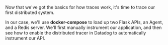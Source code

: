 Now that we've got the basics for how traces work, it's time to trace our first distributed system.

In our case, we'll use **docker-compose** to load up two Flask APIs, an Agent, and a Redis server. We'll first manually instrument our application, and then see how to enable the distributed tracer in Datadog to automatically instrument our API.
